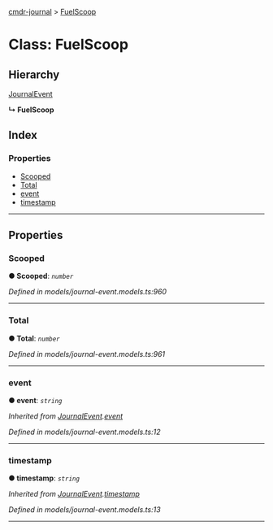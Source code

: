 [cmdr-journal](../README.md) > [FuelScoop](../classes/fuelscoop.md)



# Class: FuelScoop

## Hierarchy


 [JournalEvent](journalevent.md)

**↳ FuelScoop**







## Index

### Properties

* [Scooped](fuelscoop.md#scooped)
* [Total](fuelscoop.md#total)
* [event](fuelscoop.md#event)
* [timestamp](fuelscoop.md#timestamp)



---
## Properties
<a id="scooped"></a>

###  Scooped

**●  Scooped**:  *`number`* 

*Defined in models/journal-event.models.ts:960*





___

<a id="total"></a>

###  Total

**●  Total**:  *`number`* 

*Defined in models/journal-event.models.ts:961*





___

<a id="event"></a>

###  event

**●  event**:  *`string`* 

*Inherited from [JournalEvent](journalevent.md).[event](journalevent.md#event)*

*Defined in models/journal-event.models.ts:12*





___

<a id="timestamp"></a>

###  timestamp

**●  timestamp**:  *`string`* 

*Inherited from [JournalEvent](journalevent.md).[timestamp](journalevent.md#timestamp)*

*Defined in models/journal-event.models.ts:13*





___


